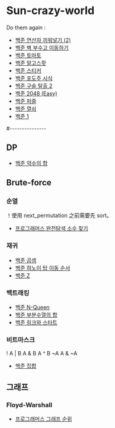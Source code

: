 # Sun-crazy-world



Do them again :

- [백준 연산자 끼워넣기 (2)](https://www.acmicpc.net/problem/15658)
- [백준 벽 부수고 이동하기](https://www.acmicpc.net/problem/2206)
- [백준 토마토](https://www.acmicpc.net/problem/7576)
- [백준 알고스팟](https://www.acmicpc.net/problem/1261)
- [백준 스티커](https://www.acmicpc.net/problem/9465)
- [백준 포도주 시식](https://www.acmicpc.net/problem/2156)
- [백준 구슬 탈출 2](https://www.acmicpc.net/problem/13460)
- [백준 2048 (Easy)](https://www.acmicpc.net/problem/12100)
- [백준 퍼즐](https://www.acmicpc.net/problem/1525)
- [백준 열쇠](https://www.acmicpc.net/problem/9328)
- [백준 1](https://www.acmicpc.net/problem/4375)

#---------------

## DP

- [백준 약수의 합](https://www.acmicpc.net/problem/17425)

## Brute-force

### 순열
！使用 next_permutation 之前需要先 sort。

- [프로그래머스 완전탐색 소수 찾기](https://programmers.co.kr/learn/courses/30/lessons/42839)

### 재귀
- [백준 곱셈](https://www.acmicpc.net/problem/1629)
- [백준 하노이 탑 이동 순서](https://www.acmicpc.net/problem/11729)
- [백준 Z](https://www.acmicpc.net/problem/1074)

### 백트래킹
- [백준 N-Queen](https://www.acmicpc.net/problem/9663)
- [백준 부분수열의 합](https://www.acmicpc.net/problem/1182)
- [백준 링크와 스타트](https://www.acmicpc.net/problem/15661)

### 비트마스크
! A | B     A & B     A ^ B     ~A     A & ~A
- [백준 집합](https://www.acmicpc.net/problem/11723)

## 그래프

### Floyd-Warshall

- [프로그래머스 그래프 순위](https://programmers.co.kr/learn/courses/30/lessons/49191)
